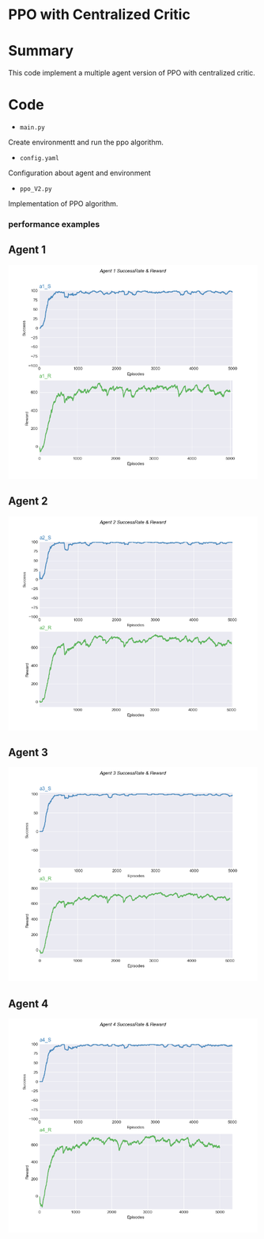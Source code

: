 # PPO with Centralized Critic

# Summary
This code implement a multiple agent version of PPO with centralized critic.

# Code
* ``main.py``

Create environmentt and run the ppo algorithm.

* ``config.yaml``

Configuration about agent and environment

* ``ppo_V2.py``

Implementation of PPO algorithm.


### performance examples

## Agent 1
![image](https://github.com/MatteoBrentegani/PPO/blob/master/PPO_CentralizedCritic/results/Agent1.png)
## Agent 2
![image](https://github.com/MatteoBrentegani/PPO/blob/master/PPO_CentralizedCritic/results/Agent2.png)
## Agent 3
![image](https://github.com/MatteoBrentegani/PPO/blob/master/PPO_CentralizedCritic/results/Agent3.png)
## Agent 4
![image](https://github.com/MatteoBrentegani/PPO/blob/master/PPO_CentralizedCritic/results/Agent4.png)

